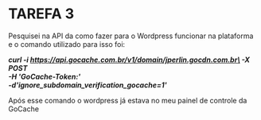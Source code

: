 # TAREFA 3

Pesquisei na API da como fazer para o Wordpress funcionar na plataforma e o comando utilizado para isso foi:

**_curl -i https://api.gocache.com.br/v1/domain/jperlin.gocdn.com.br\
	 -X POST \
	 -H 'GoCache-Token:<tokendaconta>' \
	 -d'ignore_subdomain_verification_gocache=1'_**
  
  Após esse comando o wordpress já estava no meu painel de controle da GoCache
